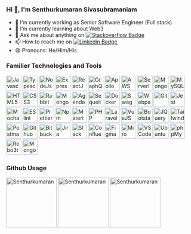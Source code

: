 ### Hi 👋, I'm Senthurkumaran Sivasubramaniam

- 🔭 I’m currently working as Senior Software Engineer (Full stack)
- 🌱 I’m currently learning about Web3
- 💬 Ask me about anything on [![Stackoverflow Badge](https://img.shields.io/badge/-Linkedin-0e76a8?style=flat-square&logo=Linkedin&logoColor=white)](https://www.linkedin.com/in/senthur-kumaran/)
- 📫 How to reach me on [![Linkedin Badge](https://img.shields.io/badge/-Stackoverflow-0e76a8?style=flat-square&logo=Stackoverflow&color=lightgrey)](https://stackoverflow.com/users/6293914/senthurkumaran)
- 😄 Pronouns: He/Him/His

### Familier Technologies and Tools
<div>
  <img src="https://upload.vectorlogo.zone/logos/javascript/images/239ec8a4-163e-4792-83b6-3f6d96911757.svg" alt="Javascript" height="40em" />
  <img src="https://upload.vectorlogo.zone/logos/typescriptlang/images/235f610f-bc79-428a-9511-b3de5c3b1208.svg" alt="Typescript" height="40em" />
  <img src="https://upload.vectorlogo.zone/logos/nodejs/images/eca9ff97-5734-46c4-b8a1-621819eaeaa9.svg" alt="NodeJs" height="40em" />
  <img src="https://www.vectorlogo.zone/logos/expressjs/expressjs-ar21.svg" alt="ExpressJs" height="40em" />
  <img src="https://www.vectorlogo.zone/logos/reactjs/reactjs-icon.svg" alt="ReactJS" height="40em" />
  <img src="https://www.vectorlogo.zone/logos/graphql/graphql-icon.svg" alt="GraphQL" height="40em" />
  <img src="https://www.vectorlogo.zone/logos/apollographql/apollographql-ar21.svg" alt="Apollo" height="40em" />
  <img src="https://www.vectorlogo.zone/logos/amazon_aws/amazon_aws-ar21.svg" alt="AWS" height="40em" />
  <img src="https://www.vectorlogo.zone/logos/serverless/serverless-ar21.svg" alt="Serverless" height="40em" />
  <img src="https://www.vectorlogo.zone/logos/mongodb/mongodb-ar21.svg" alt="MongoDB" height="40em" />
  <img src="https://www.vectorlogo.zone/logos/mysql/mysql-official.svg" alt="MySQL" height="40em" />
  <img src="https://www.vectorlogo.zone/logos/w3_html5/w3_html5-ar21.svg" alt="HTML5" height="40em" />
  <img src="https://www.vectorlogo.zone/logos/w3_css/w3_css-official.svg" alt="CSS3" height="40em" />
  <img src="https://www.vectorlogo.zone/logos/rabbitmq/rabbitmq-ar21.svg" alt="RabbitMQ" height="40em" />
  <img src="https://cms-assets.tutsplus.com/uploads/users/34/posts/29527/preview_image/mongoose.jpg" alt="Mongoose" height="40em" />
  <img src="https://repository-images.githubusercontent.com/13945143/30bff000-0f10-11ea-8dc7-efeea9e82926" alt="Agenda" height="40em" />
  <img src="https://www.vectorlogo.zone/logos/sequelizejs/sequelizejs-ar21.svg" alt="Sequelize" height="40em" />
  <img src="https://www.vectorlogo.zone/logos/docker/docker-official.svg" alt="Docker" height="40em" />
  <img src="https://www.scottbrady91.com/img/logos/swagger-banner.png" alt="Swagger" height="40em" />
  <img src="https://www.vectorlogo.zone/logos/js_webpack/js_webpack-ar21.svg" alt="Webpack" height="40em" />
  <img src="https://www.vectorlogo.zone/logos/git-scm/git-scm-ar21.svg" alt="Git" height="40em" />
  <img src="https://www.vectorlogo.zone/logos/jestjsio/jestjsio-ar21.svg" alt="Jest" height="40em" />
  <img src="https://www.vectorlogo.zone/logos/mochajs/mochajs-ar21.svg" alt="Mocha" height="40em" />
  <img src="https://www.vectorlogo.zone/logos/eslint/eslint-ar21.svg" alt="ESlint" height="40em" />
  <img src="https://raw.githubusercontent.com/manuelbieh/logo-file-icons/6a172ce5a46ecfafe5db7f2ec624f4602cde9b8e/icons/prettier.svg" alt="Prettier" height="40em" />
  <img src="https://www.vectorlogo.zone/logos/npmjs/npmjs-ar21.svg" alt="Npm" height="40em" />
  
  <img src="https://mui.com/static/logo.png" alt="MaterialUI" height="40em" />
  <img src="https://www.vectorlogo.zone/logos/php/php-icon.svg" alt="PHP" height="40em" />
  <img src="https://www.vectorlogo.zone/logos/laravel/laravel-ar21.svg" alt="Laravel" height="40em" />
  <img src="https://www.vectorlogo.zone/logos/vuejs/vuejs-ar21.svg" alt="VueJS" height="40em" />
  <img src="https://upload.vectorlogo.zone/logos/getbootstrap/images/987f8f6c-263a-47b1-a85d-853cfca215d9.svg" alt="Bootstarp" height="40em" />
  <img src="https://www.vectorlogo.zone/logos/jquery/jquery-official.svg" alt="JQuery" height="40em" />
  <img src="https://www.vectorlogo.zone/logos/tailwindcss/tailwindcss-ar21.svg" alt="TailwindCSS" height="40em" />
  
  <img src="https://www.vectorlogo.zone/logos/getpostman/getpostman-icon.svg" alt="Postman" height="40em" />
  <img src="https://www.vectorlogo.zone/logos/github/github-ar21.svg" alt="Github" height="40em" />
  <img src="https://upload.vectorlogo.zone/logos/bitbucket/images/11915f2e-3287-46b6-a81d-0daad8160e11.svg" alt="Bitbucket" height="40em" />
  <img src="https://www.vectorlogo.zone/logos/atlassian_jira/atlassian_jira-ar21.svg" alt="Jira" height="40em" />
  <img src="https://www.vectorlogo.zone/logos/slack/slack-ar21.svg" alt="Slack" height="40em" />
  <img src="https://download.logo.wine/logo/Confluence_(software)/Confluence_(software)-Logo.wine.png" alt="Confluence" height="40em" />
  <img src="https://www.vectorlogo.zone/logos/figma/figma-ar21.svg" alt="Figma" height="40em" />
  <img src="https://seeklogo.com/images/M/miro-logo-4F00416377-seeklogo.com.png" alt="Miro" height="40em" />
  <img src="https://www.vectorlogo.zone/logos/visualstudio_code/visualstudio_code-ar21.png" alt="VSCode" height="40em" />
  <img src="https://www.vectorlogo.zone/logos/ubuntu/ubuntu-ar21.svg" alt="Ubuntu" height="40em" />
  <img src="https://www.vectorlogo.zone/logos/phpmyadmin/phpmyadmin-ar21.svg" alt="phpMyAdmin" height="40em" />
  <img src="https://miro.medium.com/max/500/1*gfRYo-rPffBU7Yr9FlSIQA.png" alt="Robo3t" height="40em" />
  <img src="https://res.cloudinary.com/practicaldev/image/fetch/s--UamMwdFj--/c_imagga_scale,f_auto,fl_progressive,h_900,q_auto,w_1600/https://dev-to-uploads.s3.amazonaws.com/i/uzuqnrbwq3mjnuch2z2w.png" alt="MongoDB Compass" height="40em" />
</div>


### Github Usage
<div>
  <img src="https://github-readme-stats.vercel.app/api?username=senthur-kumaran" alt="Senthurkumaran" height="135em" />
  <img src="https://github-readme-stats.vercel.app/api/top-langs?username=senthur-kumaran&show_icons=true&locale=en&layout=compact" alt="Senthurkumaran" height="135em" />
  <img src="https://github-readme-streak-stats.herokuapp.com/?user=senthur-kumaran" alt="Senthurkumaran" height="135em" />
</div>
